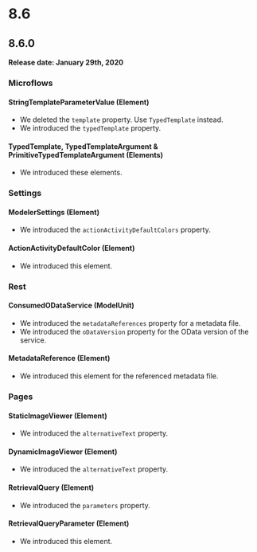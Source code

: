 # 8.6

## 8.6.0

**Release date: January 29th, 2020**

### Microflows

#### StringTemplateParameterValue (Element)

* We deleted the `template` property. Use `TypedTemplate` instead.
* We introduced the `typedTemplate` property.

#### TypedTemplate, TypedTemplateArgument & PrimitiveTypedTemplateArgument (Elements)

* We introduced these elements.

### Settings

#### ModelerSettings (Element)

* We introduced the `actionActivityDefaultColors` property.

#### ActionActivityDefaultColor (Element)

* We introduced this element.

### Rest

#### ConsumedODataService (ModelUnit)

* We introduced the `metadataReferences` property for a metadata file.
* We introduced the `oDataVersion` property for the OData version of the service.

#### MetadataReference (Element)

* We introduced this element for the referenced metadata file.

### Pages

#### StaticImageViewer (Element)

* We introduced the `alternativeText` property.

#### DynamicImageViewer (Element)

* We introduced the `alternativeText` property.

#### RetrievalQuery (Element)

* We introduced the `parameters` property.

#### RetrievalQueryParameter (Element)

* We introduced this element.
